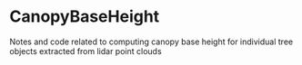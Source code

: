 # CanopyBaseHeight
Notes and code related to computing canopy base height for individual tree objects extracted from lidar point clouds
